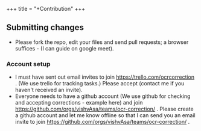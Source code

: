 +++
title = "+Contribution"
+++
## Submitting changes
- Please fork the repo, edit your files and send pull requests; a browser suffices - (I can guide on google meet).

### Account setup
- I must have sent out email invites to join https://trello.com/ocrcorrection . (We use trello for tracking tasks.) Please accept (contact me if you haven't received an invite).
- Everyone needs to have a github account (We use github for checking and accepting corrections - example here) and join https://github.com/orgs/vishvAsa/teams/ocr-correction/ . Please create a github account and let me know offline so that I can send you an email invite to join https://github.com/orgs/vishvAsa/teams/ocr-correction/ .

